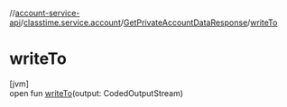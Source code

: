 //[account-service-api](../../../index.md)/[classtime.service.account](../index.md)/[GetPrivateAccountDataResponse](index.md)/[writeTo](write-to.md)

# writeTo

[jvm]\
open fun [writeTo](write-to.md)(output: CodedOutputStream)
